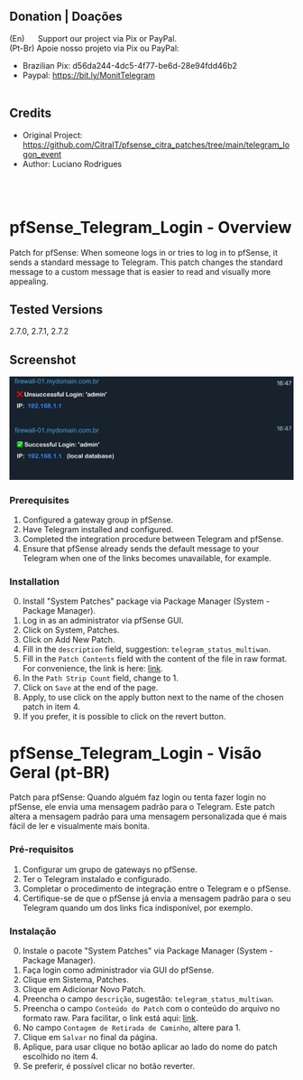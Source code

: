 
## Donation | Doações

(En)      Support our project via Pix or PayPal. <br />
(Pt-Br) Apoie nosso projeto via Pix ou PayPal: <br />

- Brazilian Pix: d56da244-4dc5-4f77-be6d-28e94fdd46b2 <br />
- Paypal:  https://bit.ly/MonitTelegram <br /><br />

## Credits
- Original Project: https://github.com/CitraIT/pfsense_citra_patches/tree/main/telegram_logon_event
- Author: Luciano Rodrigues

<br /><br />


# pfSense_Telegram_Login - Overview
Patch for pfSense: When someone logs in or tries to log in to pfSense, it sends a standard message to Telegram. This patch changes the standard message to a custom message that is easier to read and visually more appealing. <br />

## Tested Versions
  2.7.0, 2.7.1, 2.7.2

## Screenshot
![Screenshot](https://github.com/macielmeireles/pfSense_Telegram_Login/blob/main/_screenshot.png)


### Prerequisites
1) Configured a gateway group in pfSense.
2) Have Telegram installed and configured.
3) Completed the integration procedure between Telegram and pfSense.
4) Ensure that pfSense already sends the default message to your Telegram when one of the links becomes unavailable, for example.


### Installation
0) Install "System Patches" package via Package Manager (System - Package Manager).
1) Log in as an administrator via pfSense GUI.
2) Click on System, Patches.
3) Click on Add New Patch.
4) Fill in the `description` field, suggestion: `telegram_status_multiwan`.
5) Fill in the `Patch Contents` field with the content of the file in raw format. For convenience, the link is here: [link](https://raw.githubusercontent.com/macielmeireles/pfSense_StatusMultiWan_Telegram/main/pfsense_telegram_status_multiwan.patch).
6) In the `Path Strip Count` field, change to 1.
7) Click on `Save` at the end of the page.
8) Apply, to use click on the apply button next to the name of the chosen patch in item 4.
9) If you prefer, it is possible to click on the revert button.


# pfSense_Telegram_Login - Visão Geral (pt-BR)
Patch para pfSense: Quando alguém faz login ou tenta fazer login no pfSense, ele envia uma mensagem padrão para o Telegram. Este patch altera a mensagem padrão para uma mensagem personalizada que é mais fácil de ler e visualmente mais bonita.


### Pré-requisitos
1) Configurar um grupo de gateways no pfSense.
2) Ter o Telegram instalado e configurado.
3) Completar o procedimento de integração entre o Telegram e o pfSense.
4) Certifique-se de que o pfSense já envia a mensagem padrão para o seu Telegram quando um dos links fica indisponível, por exemplo.


### Instalação
0) Instale o pacote "System Patches" via Package Manager (System - Package Manager).
1) Faça login como administrador via GUI do pfSense.
2) Clique em Sistema, Patches.
3) Clique em Adicionar Novo Patch.
4) Preencha o campo `descrição`, sugestão: `telegram_status_multiwan`.
5) Preencha o campo `Conteúdo do Patch` com o conteúdo do arquivo no formato raw. Para facilitar, o link está aqui: [link](https://raw.githubusercontent.com/macielmeireles/pfSense_StatusMultiWan_Telegram/main/pfsense_telegram_status_multiwan.patch).
6) No campo `Contagem de Retirada de Caminho`, altere para 1.
7) Clique em `Salvar` no final da página.
8) Aplique, para usar clique no botão aplicar ao lado do nome do patch escolhido no item 4.
9) Se preferir, é possível clicar no botão reverter.


